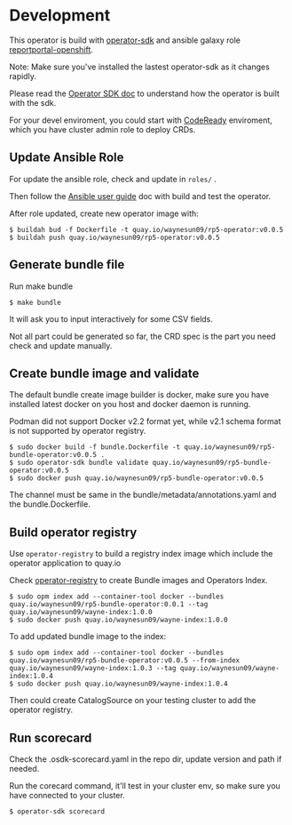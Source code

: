 # Development

This operator is build with [operator-sdk](https://github.com/operator-framework/operator-sdk "operator-sdk") and ansible galaxy role [reportportal-openshift](https://github.com/waynesun09/reportportal-openshift "reportportal-openshift").

Note: Make sure you've installed the lastest operator-sdk as it changes rapidly.

Please read the [Operator SDK doc](https://sdk.operatorframework.io/docs/) to understand how the operator is built with the sdk.

For your devel enviroment, you could start with [CodeReady](https://github.com/code-ready/crc "CodeReady Containers") enviroment, which you have cluster admin role to deploy CRDs.

## Update Ansible Role

For update the ansible role, check and update in `roles/` .

Then follow the [Ansible user guide](https://sdk.operatorframework.io/docs/ansible/ "Ansible User Guide for Operator SDK") doc with build and test the operator.

After role updated, create new operator image with:
```console
$ buildah bud -f Dockerfile -t quay.io/waynesun09/rp5-operator:v0.0.5
$ buildah push quay.io/waynesun09/rp5-operator:v0.0.5
```

## Generate bundle file


Run make bundle
```console
$ make bundle
```
It will ask you to input interactively for some CSV fields.

Not all part could be generated so far, the CRD spec is the part you need check and update manually.

## Create bundle image and validate

The default bundle create image builder is docker, make sure you have installed latest docker on you host and docker daemon is running.

Podman did not support Docker v2.2 format yet, while v2.1 schema format is not supported by operator registry.


```console
$ sudo docker build -f bundle.Dockerfile -t quay.io/waynesun09/rp5-bundle-operator:v0.0.5 .
$ sudo operator-sdk bundle validate quay.io/waynesun09/rp5-bundle-operator:v0.0.5
$ sudo docker push quay.io/waynesun09/rp5-bundle-operator:v0.0.5
```

The channel must be same in the bundle/metadata/annotations.yaml and the bundle.Dockerfile.

## Build operator registry

Use `operator-registry` to build a registry index image which include the operator application to quay.io

Check [operator-registry](https://github.com/operator-framework/operator-registry) to create Bundle images and Operators Index.

```console
$ sudo opm index add --container-tool docker --bundles quay.io/waynesun09/rp5-bundle-operator:0.0.1 --tag quay.io/waynesun09/wayne-index:1.0.0
$ sudo docker push quay.io/waynesun09/wayne-index:1.0.0
```

To add updated bundle image to the index:

```console
$ sudo opm index add --container-tool docker --bundles quay.io/waynesun09/rp5-bundle-operator:v0.0.5 --from-index quay.io/waynesun09/wayne-index:1.0.3 --tag quay.io/waynesun09/wayne-index:1.0.4
$ sudo docker push quay.io/waynesun09/wayne-index:1.0.4
```

Then could create CatalogSource on your testing cluster to add the operator registry.

## Run scorecard

Check the .osdk-scorecard.yaml in the repo dir, update version and path if needed.

Run the corecard command, it'll test in your cluster env, so make sure you have connected to your cluster.
```console
$ operator-sdk scorecard
```
